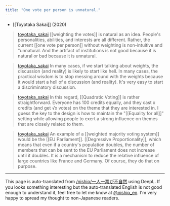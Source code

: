 ```yaml
---
title: "One vote per person is unnatural."
---
```


- [[Toyotaka Sakai]] (2020)
> [toyotaka_sakai](https://twitter.com/toyotaka_sakai/status/1323100852001804288) [[weighting the votes]] is natural as an idea. People's personalities, abilities, and interests are all different. Rather, the current [[one vote per person]] without weighting is non-intuitive and "unnatural. And the artifact of institutions is not good because it is natural or bad because it is unnatural.

> [toyotaka_sakai](https://twitter.com/toyotaka_sakai/status/1323101327434502145) In many cases, if we start talking about weights, the discussion (and reality) is likely to start like hell. In many cases, the practical wisdom is to stop messing around with the weights because it would start a hell of a discussion (and reality). It's very easy to start a discriminatory discussion.

> [toyotaka_sakai](https://twitter.com/toyotaka_sakai/status/1323101747372453888) In this regard, [[Quadratic Voting]] is rather straightforward. Everyone has 100 credits equally, and they cast x credits (and get √x votes) on the theme that they are interested in. I guess the key to the design is how to maintain the "[[Equality for all]]" setting while allowing people to exert a strong influence on themes that are closely related to them.

> [toyotaka_sakai](https://twitter.com/toyotaka_sakai/status/1323102656617836544) An example of a [[weighted majority voting system]] would be the [[EU Parliament]]. [[Degressive Proportionality]], which means that even if a country's population doubles, the number of members that can be sent to the EU Parliament does not increase until it doubles. It is a mechanism to reduce the relative influence of large countries like France and Germany. Of course, they do that on purpose.


---
This page is auto-translated from [/nishio/一人一票が不自然](https://scrapbox.io/nishio/一人一票が不自然) using DeepL. If you looks something interesting but the auto-translated English is not good enough to understand it, feel free to let me know at [@nishio_en](https://twitter.com/nishio_en). I'm very happy to spread my thought to non-Japanese readers.